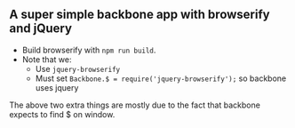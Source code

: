 ## A super simple backbone app with browserify and jQuery

* Build browserify with `npm run build`.
* Note that we:
    * Use `jquery-browserify`
    * Must set `Backbone.$ = require('jquery-browserify');` so backbone uses jquery

The above two extra things are mostly due to the fact that backbone expects to find $ on window.
